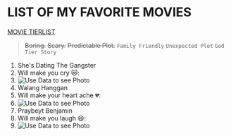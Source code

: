 # LIST OF MY FAVORITE MOVIES
[MOVIE TIERLIST](https://www.FMovies.com)
> ~~Boring.~~  ~~Scary.~~ ~~Predictable Plot.~~
`Family Friendly`
`Unexpected Plot`
`God Tier Story`

  
1. She's Dating The Gangster
2. Will make you cry 😿:
3. ![Use Data to see Photo](secret-movie-files-episode-2-820.jpeg)
4. Walang Hanggan
5. Will make your heart ache 💔:
6. ![Use Data to see Photo](Walang_Hanggan-titlecard.jpg)
7. Praybeyt Benjamin 
8. Will make you laugh 😆:
9. ![Use Data to see Photo](Praybeytbenjofficial.jpg)









